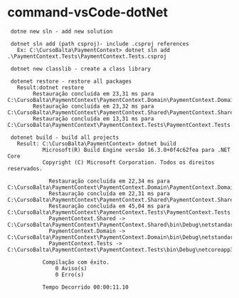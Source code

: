 # command-vsCode-dotNet
     
     dotne new sln - add new solution
     
     dotnet sln add (path csproj)- include .csproj references
       Ex: C:\CursoBalta\PaymentContext> dotnet sln add .\PaymentContext.Tests\PaymentContext.Tests.csproj 
       
     dotnet new classlib - create a class library
     
     dotenet restore - restore all packages
       Result:dotnet restore
            Restauração concluída em 23,31 ms para C:\CursoBalta\PaymentContext\PaymentContext.Domain\PaymentContext.Domain.csproj.
            Restauração concluída em 23,32 ms para C:\CursoBalta\PaymentContext\PaymentContext.Shared\PaymentContext.Shared.csproj.
            Restauração concluída em 13,31 ms para C:\CursoBalta\PaymentContext\PaymentContext.Tests\PaymentContext.Tests.csproj.
     
     dotenet build - build all projects
       Result: C:\CursoBalta\PaymentContext> dotnet build
               Microsoft(R) Build Engine versão 16.3.0+0f4c62fea para .NET Core 
               Copyright (C) Microsoft Corporation. Todos os direitos reservados.

                 Restauração concluída em 22,34 ms para C:\CursoBalta\PaymentContext\PaymentContext.Domain\PaymentContext.Domain.csproj.
                 Restauração concluída em 22,31 ms para C:\CursoBalta\PaymentContext\PaymentContext.Shared\PaymentContext.Shared.csproj.
                 Restauração concluída em 45,04 ms para C:\CursoBalta\PaymentContext\PaymentContext.Tests\PaymentContext.Tests.csproj.
                 PaymentContext.Shared -> C:\CursoBalta\PaymentContext\PaymentContext.Shared\bin\Debug\netstandard2.0\PaymentContext.Shared.dll
                 PaymentContext.Domain -> C:\CursoBalta\PaymentContext\PaymentContext.Domain\bin\Debug\netstandard2.0\PaymentContext.Domain.dll
                 PaymentContext.Tests -> C:\CursoBalta\PaymentContext\PaymentContext.Tests\bin\Debug\netcoreapp3.0\PaymentContext.Tests.dll

               Compilação com êxito.
                   0 Aviso(s)
                   0 Erro(s)

               Tempo Decorrido 00:00:11.10

